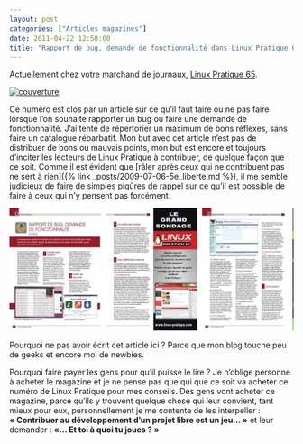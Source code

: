 ```yaml
---
layout: post
categories: ["Articles magazines"]
date: 2011-04-22 12:50:00
title: "Rapport de bug, demande de fonctionnalité dans Linux Pratique 65 (Mai-Juin 2011)"
---
```


Actuellement chez votre marchand de journaux, [Linux Pratique 65](http://www.linux-pratique.com/index.php/2011/04/22/linux-pratique-n%C2%B065-maijuin-2011-chez-votre-marchand-de-journaux).

[![couverture](/assets/images/articles/LP65_couv.webp)](http://www.linux-pratique.com/index.php/2011/04/22/linux-pratique-n%C2%B065-maijuin-2011-chez-votre-marchand-de-journaux)

Ce numéro est clos par un article sur ce qu’il faut faire ou ne pas
faire lorsque l’on souhaite rapporter un bug ou faire une demande de
fonctionnalité. J’ai tenté de répertorier un maximum de bons réflexes,
sans faire un catalogue rébarbatif. Mon but avec cet article n’est pas
de distribuer de bons ou mauvais points, mon but est encore et toujours
d’inciter les lecteurs de Linux Pratique à contribuer, de quelque façon
que ce soit. Comme il est évident que [râler après ceux qui ne contribuent pas ne sert à rien]({% link _posts/2009-07-06-5e_liberte.md %}), il me semble judicieux de
faire de simples piqûres de rappel sur ce qu’il est possible de faire à
ceux qui n’y pensent pas forcément.

![article](/assets/images/articles/LP65-bug.webp)

Pourquoi ne pas avoir écrit cet article ici ? Parce que mon blog touche
peu de geeks et encore moi de newbies.

Pourquoi faire payer les gens pour qu’il puisse le lire ? Je n’oblige
personne à acheter le magazine et je ne pense pas que qui que ce soit va
acheter ce numéro de Linux Pratique pour mes conseils. Des gens vont
acheter ce magazine, parce qu’ils y trouvent quelque chose qui leur
convient, tant mieux pour eux, personnellement je me contente de les interpeller :
**« Contribuer au développement d’un projet libre est un jeu… »** et leur demander : **«\... Et toi à quoi tu joues ? »**


